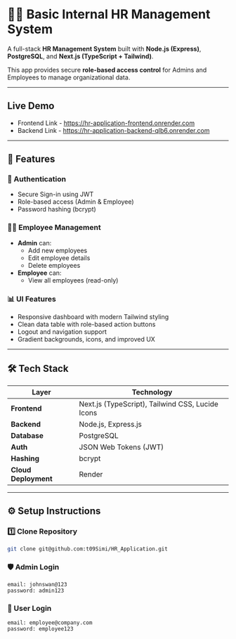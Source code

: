 # 🧑‍💼 Basic Internal HR Management System

A full-stack **HR Management System** built with **Node.js (Express)**, **PostgreSQL**, and **Next.js (TypeScript + Tailwind)**.

This app provides secure **role-based access control** for Admins and Employees to manage organizational data.

---
## Live Demo

- Frontend Link - https://hr-application-frontend.onrender.com
- Backend Link - https://hr-application-backend-qlb6.onrender.com
---

## 🚀 Features

### 👥 Authentication
- Secure Sign-in using JWT
- Role-based access (Admin & Employee)
- Password hashing (bcrypt)

### 🧑‍💻 Employee Management
- **Admin** can:
  - Add new employees
  - Edit employee details
  - Delete employees
- **Employee** can:
  - View all employees (read-only)

### 📊 UI Features
- Responsive dashboard with modern Tailwind styling
- Clean data table with role-based action buttons
- Logout and navigation support
- Gradient backgrounds, icons, and improved UX

---

## 🛠️ Tech Stack

| Layer | Technology |
|-------|-------------|
| **Frontend** | Next.js (TypeScript), Tailwind CSS, Lucide Icons |
| **Backend** | Node.js, Express.js |
| **Database** | PostgreSQL |
| **Auth** | JSON Web Tokens (JWT) |
| **Hashing** | bcrypt |
| **Cloud Deployment** |  Render  |

---

## ⚙️ Setup Instructions

### 1️⃣ Clone Repository
```bash
git clone git@github.com:t09Simi/HR_Application.git
```

### 🛡️ Admin Login
```
email: johnswan@123
password: admin123
```

### 👤 User Login
```
email: employee@company.com
password: employee123
```
